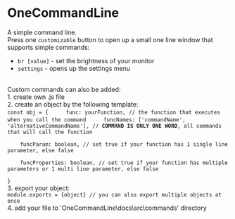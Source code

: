 # OneCommandLine
A simple command line.<br> 
Press one <code>customizable</code> button to open up a small one line window that supports simple commands:<br>
- <code>br [value]</code> - set the brightness of your monitor
- <code>settings</code> - opens up the settings menu
<br>
Custom commands can also be added:<br>
1. create own .js file<br>
2. create an object by the following template:<br>
<code>const obj = { </code>
<code>    func: yourFunction, // the function that executes when you call the command </code>
<code>    funcNames: ['commandName', 'alternativeCommandName'], // <b>COMMAND IS ONLY ONE WORD</b>, all commands that will call the function<br>
    funcParam: boolean, // set true if your function has 1 single line parameter, else false<br>
    funcProperties: boolean, // set true if your function has multiple parameters or 1 multi line parameter, else false<br>
}<br></code>
3. export your object:<br>
<code>module.exports = {object} // you can also export multiple objects at once</code><br>
4. add your file to 'OneCommandLine\docs\src\commands' directory<br>
